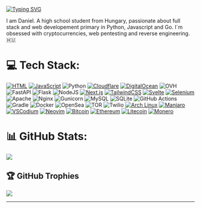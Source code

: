 [![Typing SVG](https://readme-typing-svg.demolab.com/?lines=Hi+there+👋)](https://git.io/typing-svg)
<img width="50%" height="1px" align="right" src="https://i.imgur.com/DkKayja.png">
<!-- <img width="50%" align="right" src="https://activity-graph.herokuapp.com/graph?username=BattleB0t&bg_color=000000&color=5e2b99&line=5e2b99&point=ffffff&area=true&hide_border=true"> -->
I am Daniel. A high school student from Hungary, passionate about full stack and web developement primary in Python, Javascript and Go. I`m obsessed with cryptocurrencies, web pentesting and reverse engineering. 🇭🇺

# 💻 Tech Stack:
[![HTML](https://img.shields.io/badge/HTML-%23E34F26.svg?style=for-the-badge&logo=html5&logoColor=white)](#) [![JavaScript](https://img.shields.io/badge/JavaScript-F7DF1E?style=for-the-badge&logo=javascript&logoColor=000)](#) ![Python](https://img.shields.io/badge/python-3670A0?style=for-the-badge&logo=python&logoColor=ffdd54) [![Cloudflare](https://img.shields.io/badge/Cloudflare-F38020?style=for-the-badge&logo=Cloudflare&logoColor=white)](#) [![DigitalOcean](https://img.shields.io/badge/DigitalOcean-%230167ff.svg?style=for-the-badge&logo=digitalOcean&logoColor=white)](#) ![OVH](https://img.shields.io/badge/ovh-%23123F6D.svg?style=for-the-badge&logo=ovh&logoColor=#123F6D) ![FastAPI](https://img.shields.io/badge/FastAPI-005571?style=for-the-badge&logo=fastapi) ![Flask](https://img.shields.io/badge/flask-%23000.svg?style=for-the-badge&logo=flask&logoColor=white) ![NodeJS](https://img.shields.io/badge/node.js-6DA55F?style=for-the-badge&logo=node.js&logoColor=white) [![Next.js](https://img.shields.io/badge/Next.js-black?style=for-the-badge&logo=next.js&logoColor=white)](#) [![TailwindCSS](https://img.shields.io/badge/Tailwind%20CSS-%2338B2AC.svg?style=for-the-badge&logo=tailwind-css&logoColor=white)](#) [![Svelte](https://img.shields.io/badge/Svelte-%23f1413d.svg?style=for-the-badge&logo=svelte&logoColor=white)](#) [![Selenium](https://img.shields.io/badge/Selenium-43B02A?style=for-the-badge&logo=selenium&logoColor=fff)](#) ![Apache](https://img.shields.io/badge/apache-%23D42029.svg?style=for-the-badge&logo=apache&logoColor=white) ![Nginx](https://img.shields.io/badge/nginx-%23009639.svg?style=for-the-badge&logo=nginx&logoColor=white) ![Gunicorn](https://img.shields.io/badge/gunicorn-%298729.svg?style=for-the-badge&logo=gunicorn&logoColor=white) ![MySQL](https://img.shields.io/badge/mysql-4479A1.svg?style=for-the-badge&logo=mysql&logoColor=white) ![SQLite](https://img.shields.io/badge/sqlite-%2307405e.svg?style=for-the-badge&logo=sqlite&logoColor=white) ![GitHub Actions](https://img.shields.io/badge/github%20actions-%232671E5.svg?style=for-the-badge&logo=githubactions&logoColor=white) ![Gradle](https://img.shields.io/badge/Gradle-02303A.svg?style=for-the-badge&logo=Gradle&logoColor=white) ![Docker](https://img.shields.io/badge/docker-%230db7ed.svg?style=for-the-badge&logo=docker&logoColor=white) ![OpenSea](https://img.shields.io/badge/OpenSea-%232081E2.svg?style=for-the-badge&logo=opensea&logoColor=white) ![TOR](https://img.shields.io/badge/tor-%237E4798.svg?style=for-the-badge&logo=tor-project&logoColor=white) ![Twilio](https://img.shields.io/badge/Twilio-F22F46?style=for-the-badge&logo=Twilio&logoColor=white) [![Arch Linux](https://img.shields.io/badge/Arch%20Linux-1793D1?style=for-the-badge&logo=arch-linux&logoColor=fff)](#) [![Manjaro](https://img.shields.io/badge/Manjaro-35BF5C?style=for-the-badge&logo=manjaro&logoColor=fff)](#) [![VSCodium](https://img.shields.io/badge/VSCodium-2F80ED?style=for-the-badge&logo=vscodium&logoColor=fff)](#) [![Neovim](https://img.shields.io/badge/Neovim-57A143?style=for-the-badge&logo=neovim&logoColor=fff)](#) [![Bitcoin](https://img.shields.io/badge/Bitcoin-FF9900?style=for-the-badge&logo=bitcoin&logoColor=white)](#) [![Ethereum](https://img.shields.io/badge/Ethereum-3C3C3D?style=for-the-badge&logo=ethereum&logoColor=white)](#) [![Litecoin](https://img.shields.io/badge/Litecoin-A6A9AA?style=for-the-badge&logo=litecoin&logoColor=white)](#) [![Monero](https://img.shields.io/badge/Monero-F60?style=for-the-badge&logo=monero&logoColor=fff)](#)
# 📊 GitHub Stats:
![](https://github-readme-streak-stats.herokuapp.com/?user=penznyomtato&theme=dark&hide_border=false)<br/>

## 🏆 GitHub Trophies
![](https://github-profile-trophy.vercel.app/?username=penznyomtato&theme=radical&no-frame=false&no-bg=false&margin-w=4)

---
